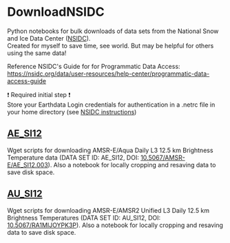 # DownloadNSIDC
Python notebooks for bulk downloads of data sets from the National Snow and Ice Data Center ([NSIDC](https://nsidc.org/home)). 
</br>Created for myself to save time, see world. But may be helpful for others using the same data!


Reference NSIDC's Guide for for Programmatic Data Access:
</br>https://nsidc.org/data/user-resources/help-center/programmatic-data-access-guide

:exclamation: Required initial step :exclamation:
</br> Store your Earthdata Login credentials for authentication in a .netrc file in your home directory (see [NSIDC instructions](https://nsidc.org/data/user-resources/help-center/programmatic-data-access-guide))


## [AE_SI12](https://github.com/mackenziejewell/DownloadNSIDC/tree/main/AE_SI12)

Wget scripts for downloading AMSR-E/Aqua Daily L3 12.5 km Brightness Temperature data (DATA SET ID: AE_SI12, DOI: [10.5067/AMSR-E/AE_SI12.003](https://nsidc.org/data/ae_si12/versions/3)). Also a notebook for locally cropping and resaving data to save disk space.

## [AU_SI12](https://github.com/mackenziejewell/DownloadNSIDC/tree/main/AU_SI12)

Wget scripts for downloading AMSR-E/AMSR2 Unified L3 Daily 12.5 km Brightness Temperatures (DATA SET ID: AU_SI12, DOI: [10.5067/RA1MIJOYPK3P](https://nsidc.org/data/au_si12/versions/1)). Also a notebook for locally cropping and resaving data to save disk space.
